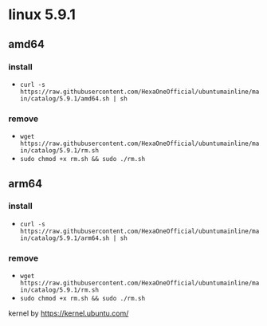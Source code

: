 # linux 5.9.1
 
## amd64

### install

- `curl -s https://raw.githubusercontent.com/HexaOneOfficial/ubuntumainline/main/catalog/5.9.1/amd64.sh | sh`
 
### remove
  
- `wget https://raw.githubusercontent.com/HexaOneOfficial/ubuntumainline/main/catalog/5.9.1/rm.sh` 
- `sudo chmod +x rm.sh && sudo ./rm.sh` 
 
## arm64

### install

- `curl -s https://raw.githubusercontent.com/HexaOneOfficial/ubuntumainline/main/catalog/5.9.1/arm64.sh | sh`
 
### remove

- `wget https://raw.githubusercontent.com/HexaOneOfficial/ubuntumainline/main/catalog/5.9.1/rm.sh` 
- `sudo chmod +x rm.sh && sudo ./rm.sh` 
 
 
 
kernel by https://kernel.ubuntu.com/
